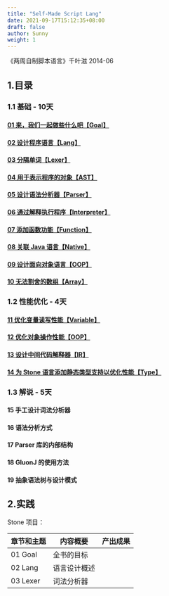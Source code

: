 ```yaml
---
title: "Self-Made Script Lang"
date: 2021-09-17T15:12:35+08:00
draft: false
author: Sunny
weight: 1
---
```


《两周自制脚本语言》千叶滋 2014-06

## 1.目录

### 1.1 基础 - 10天

#### [01 来，我们一起做些什么吧【Goal】](/wiki/reading/book/self-made-script-lang/01-goal/)

#### [02 设计程序语言【Lang】](/wiki/reading/book/self-made-script-lang/02-goal/)

#### [03 分隔单词【Lexer】](/wiki/reading/book/self-made-script-lang/03-lexer/)

#### [04 用于表示程序的对象【AST】](/wiki/reading/book/self-made-script-lang/04-ast/)

#### [05 设计语法分析器【Parser】](/wiki/reading/book/self-made-script-lang/05-parser)

#### [06 通过解释执行程序【Interpreter】](/wiki/reading/book/self-made-script-lang/06-interpreter)

#### [07 添加函数功能【Function】](/wiki/reading/book/self-made-script-lang/07-function)

#### [08 关联 Java 语言【Native】](/wiki/reading/book/self-made-script-lang/08-native)

#### [09 设计面向对象语言【OOP】](/wiki/reading/book/self-made-script-lang/09-oop)

#### [10 无法割舍的数组【Array】](/wiki/reading/book/self-made-script-lang/10-array)

### 1.2 性能优化 - 4天

#### [11 优化变量读写性能【Variable】](/wiki/reading/book/self-made-script-lang/11-variable)

#### [12 优化对象操作性能【OOP】](/wiki/reading/book/self-made-script-lang/12-oop)

#### [13 设计中间代码解释器【IR】](/wiki/reading/book/self-made-script-lang/13-ir)

#### [14 为 Stone 语言添加静态类型支持以优化性能【Type】](/wiki/reading/book/self-made-script-lang/14-type)

### 1.3 解说 - 5天

#### 15 手工设计词法分析器

#### 16 语法分析方式

#### 17 Parser 库的内部结构

#### 18 GluonJ 的使用方法

#### 19 抽象语法树与设计模式

## 2.实践

Stone 项目：

| 章节和主题 | 内容概要     | 产出成果 |
| ---------- | ------------ | -------- |
| 01 Goal    | 全书的目标   |          |
| 02 Lang    | 语言设计概述 |          |
| 03 Lexer   | 词法分析器   |          |

